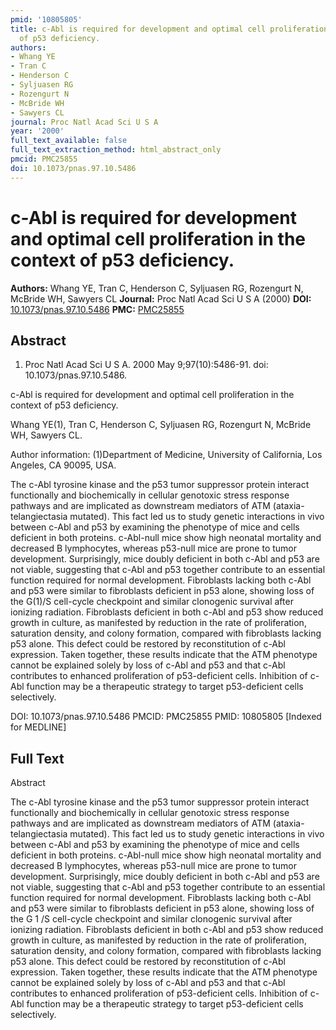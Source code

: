 ```yaml
---
pmid: '10805805'
title: c-Abl is required for development and optimal cell proliferation in the context
  of p53 deficiency.
authors:
- Whang YE
- Tran C
- Henderson C
- Syljuasen RG
- Rozengurt N
- McBride WH
- Sawyers CL
journal: Proc Natl Acad Sci U S A
year: '2000'
full_text_available: false
full_text_extraction_method: html_abstract_only
pmcid: PMC25855
doi: 10.1073/pnas.97.10.5486
---
```


# c-Abl is required for development and optimal cell proliferation in the context of p53 deficiency.
**Authors:** Whang YE, Tran C, Henderson C, Syljuasen RG, Rozengurt N, McBride WH, Sawyers CL
**Journal:** Proc Natl Acad Sci U S A (2000)
**DOI:** [10.1073/pnas.97.10.5486](https://doi.org/10.1073/pnas.97.10.5486)
**PMC:** [PMC25855](https://www.ncbi.nlm.nih.gov/pmc/articles/PMC25855/)

## Abstract

1. Proc Natl Acad Sci U S A. 2000 May 9;97(10):5486-91. doi: 
10.1073/pnas.97.10.5486.

c-Abl is required for development and optimal cell proliferation in the context 
of p53 deficiency.

Whang YE(1), Tran C, Henderson C, Syljuasen RG, Rozengurt N, McBride WH, Sawyers 
CL.

Author information:
(1)Department of Medicine, University of California, Los Angeles, CA 90095, USA.

The c-Abl tyrosine kinase and the p53 tumor suppressor protein interact 
functionally and biochemically in cellular genotoxic stress response pathways 
and are implicated as downstream mediators of ATM (ataxia-telangiectasia 
mutated). This fact led us to study genetic interactions in vivo between c-Abl 
and p53 by examining the phenotype of mice and cells deficient in both proteins. 
c-Abl-null mice show high neonatal mortality and decreased B lymphocytes, 
whereas p53-null mice are prone to tumor development. Surprisingly, mice doubly 
deficient in both c-Abl and p53 are not viable, suggesting that c-Abl and p53 
together contribute to an essential function required for normal development. 
Fibroblasts lacking both c-Abl and p53 were similar to fibroblasts deficient in 
p53 alone, showing loss of the G(1)/S cell-cycle checkpoint and similar 
clonogenic survival after ionizing radiation. Fibroblasts deficient in both 
c-Abl and p53 show reduced growth in culture, as manifested by reduction in the 
rate of proliferation, saturation density, and colony formation, compared with 
fibroblasts lacking p53 alone. This defect could be restored by reconstitution 
of c-Abl expression. Taken together, these results indicate that the ATM 
phenotype cannot be explained solely by loss of c-Abl and p53 and that c-Abl 
contributes to enhanced proliferation of p53-deficient cells. Inhibition of 
c-Abl function may be a therapeutic strategy to target p53-deficient cells 
selectively.

DOI: 10.1073/pnas.97.10.5486
PMCID: PMC25855
PMID: 10805805 [Indexed for MEDLINE]

## Full Text

Abstract

The c-Abl tyrosine kinase and the p53 tumor suppressor protein interact functionally and biochemically in cellular genotoxic stress response pathways and are implicated as downstream mediators of ATM (ataxia-telangiectasia mutated). This fact led us to study genetic interactions in vivo between c-Abl and p53 by examining the phenotype of mice and cells deficient in both proteins. c-Abl-null mice show high neonatal mortality and decreased B lymphocytes, whereas p53-null mice are prone to tumor development. Surprisingly, mice doubly deficient in both c-Abl and p53 are not viable, suggesting that c-Abl and p53 together contribute to an essential function required for normal development. Fibroblasts lacking both c-Abl and p53 were similar to fibroblasts deficient in p53 alone, showing loss of the G 1 /S cell-cycle checkpoint and similar clonogenic survival after ionizing radiation. Fibroblasts deficient in both c-Abl and p53 show reduced growth in culture, as manifested by reduction in the rate of proliferation, saturation density, and colony formation, compared with fibroblasts lacking p53 alone. This defect could be restored by reconstitution of c-Abl expression. Taken together, these results indicate that the ATM phenotype cannot be explained solely by loss of c-Abl and p53 and that c-Abl contributes to enhanced proliferation of p53-deficient cells. Inhibition of c-Abl function may be a therapeutic strategy to target p53-deficient cells selectively.
